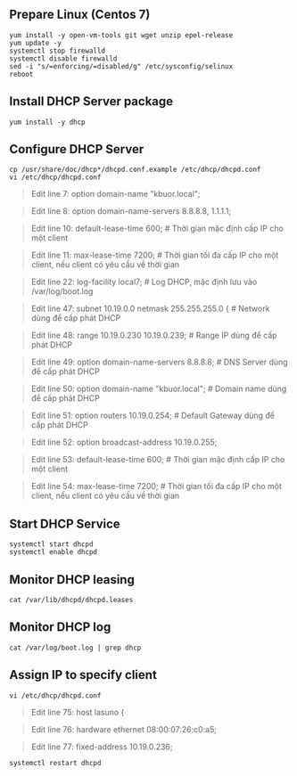 ## Prepare Linux (Centos 7)
```shell
yum install -y open-vm-tools git wget unzip epel-release
yum update -y
systemctl stop firewalld
systemctl disable firewalld
sed -i "s/=enforcing/=disabled/g" /etc/sysconfig/selinux
reboot
```

## Install DHCP Server package
```shell
yum install -y dhcp
```
## Configure DHCP Server
```shell
cp /usr/share/doc/dhcp*/dhcpd.conf.example /etc/dhcp/dhcpd.conf
vi /etc/dhcp/dhcpd.conf
```
> Edit line 7: option domain-name "kbuor.local";

> Edit line 8: option domain-name-servers 8.8.8.8, 1.1.1.1;

> Edit line 10: default-lease-time 600; # Thời gian mặc định cấp IP cho một client

> Edit line 11: max-lease-time 7200; # Thời gian tối đa cấp IP cho một client, nếu client có yêu cầu về thời gian

> Edit line 22: log-facility local7; # Log DHCP, mặc định lưu vào /var/log/boot.log

> Edit line 47: subnet 10.19.0.0 netmask 255.255.255.0 { # Network dùng để cấp phát DHCP

> Edit line 48: range 10.19.0.230 10.19.0.239; # Range IP dùng để cấp phát DHCP

> Edit line 49: option domain-name-servers 8.8.8.8; # DNS Server dùng để cấp phát DHCP

> Edit line 50: option domain-name "kbuor.local"; # Domain name dùng để cấp phát DHCP

> Edit line 51: option routers 10.19.0.254; # Default Gateway dùng để cấp phát DHCP

> Edit line 52: option broadcast-address 10.19.0.255;

> Edit line 53: default-lease-time 600; # Thời gian mặc định cấp IP cho một client

> Edit line 54: max-lease-time 7200; # Thời gian tối đa cấp IP cho một client, nếu client có yêu cầu về thời gian

## Start DHCP Service
```shell
systemctl start dhcpd
systemctl enable dhcpd
```

## Monitor DHCP leasing
```shell
cat /var/lib/dhcpd/dhcpd.leases
```

## Monitor DHCP log
```shell
cat /var/log/boot.log | grep dhcp
```

## Assign IP to specify client
```shell
vi /etc/dhcp/dhcpd.conf
```

> Edit line 75: host lasuno {

> Edit line 76: hardware ethernet 08:00:07:26:c0:a5;

> Edit line 77: fixed-address 10.19.0.236;

```shell
systemctl restart dhcpd
```
